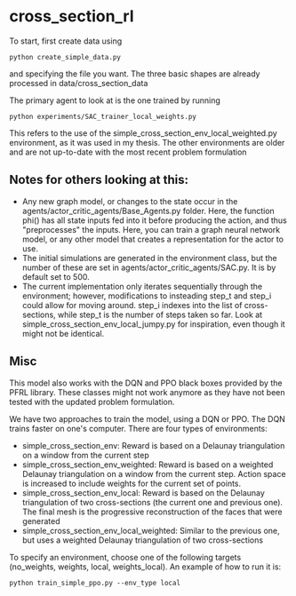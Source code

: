 # cross_section_rl

To start, first create data using 

```
python create_simple_data.py
```
and specifying the file you want. The three basic shapes are already processed in data/cross_section_data

The primary agent to look at is the one trained by running 
```
python experiments/SAC_trainer_local_weights.py
```

This refers to the use of the simple_cross_section_env_local_weighted.py environment, as it was used in my thesis. The other environments are older and are not up-to-date with the most recent problem formulation

## Notes for others looking at this:
- Any new graph model, or changes to the state occur in the agents/actor_critic_agents/Base_Agents.py folder. Here, the function phi() has all state inputs fed into it before producing the action, and thus "preprocesses" the inputs. Here, you can train a graph neural network model, or any other model that creates a representation for the actor to use. 
- The initial simulations are generated in the environment class, but the number of these are set in agents/actor_critic_agents/SAC.py. It is by default set to 500.
- The current implementation only iterates sequentially through the environment; however, modifications to insteading step_t and step_i could allow for moving around. step_i indexes into the list of cross-sections, while step_t is the number of steps taken so far. Look at simple_cross_section_env_local_jumpy.py for inspiration, even though it might not be identical. 



## Misc

This model also works with the DQN and PPO black boxes provided by the PFRL library. These classes might not work anymore as they have not been tested with the updated problem formulation.

We have two approaches to train the model, using a DQN or PPO. The DQN trains faster on one's computer. There are four types of environments:
- simple_cross_section_env: Reward is based on a Delaunay triangulation on a window from the current step
- simple_cross_section_env_weighted: Reward is based on a weighted Delaunay triangulation on a window from the current step. Action space is increased to include weights for the current set of points.
- simple_cross_section_env_local: Reward is based on the Delaunay triangulation of two cross-sections (the current one and previous one). The final mesh is the progressive reconstruction of the faces that were generated
- simple_cross_section_env_local_weighted: Similar to the previous one, but uses a weighted Delaunay triangulation of two cross-sections

To specify an environment, choose one of the following targets (no_weights, weights, local, weights_local). An example of how to run it is:

```
python train_simple_ppo.py --env_type local
```
